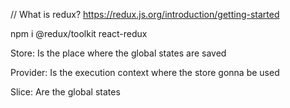 
// What is redux?
https://redux.js.org/introduction/getting-started



npm i @redux/toolkit react-redux



Store: Is the place where the global states are saved


Provider: Is the execution context where the store gonna be used


Slice: Are the global states